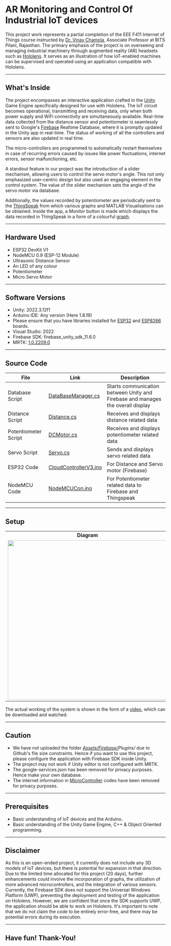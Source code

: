 # AR Monitoring and Control Of Industrial IoT devices

This project work represents a partial completion of the EEE F411 Internet of Things course instructed by [Dr. Vinay Chamola](https://www.bits-pilani.ac.in/pilani/vinay-chamola/), Associate Professor at BITS Pilani, Rajasthan. The primary emphasis of the project is on overseeing and managing industrial machinery through augmented reality (AR) headsets such as [Hololens](https://www.microsoft.com/en-us/hololens). It serves as an illustration of how IoT-enabled machines can be supervised and operated using an application compatible with Hololens.

---
## What's Inside

The project encompasses an interactive application crafted in the [Unity](https://unity.com/) Game Engine specifically designed for use with Hololens. The IoT circuit becomes operational, transmitting and receiving data, only when both power supply and WiFi connectivity are simultaneously available. Real-time data collected from the distance sensor and potentiometer is seamlessly sent to Google's [Firebase](https://firebase.google.com/) Realtime Database, where it is promptly updated in the Unity app in real-time. The status of working of all the controllers and sensors are also updated in real time.

The micro-controllers are programmed to automatically restart themselves in case of recurring errors caused by issues like power fluctuations, internet errors, sensor malfunctioning, etc.

A standout feature in our project was the introduction of a slider mechanism, allowing users to control the servo motor's angle. This not only emphasized user-centric design but also used an engaging element in the control system. The value of the slider mechanism sets the angle of the servo motor via database.

Additionally, the values recorded by potentiometer are periodically sent to the [ThingSpeak](https://thingspeak.com/) from which various graphs and MATLAB Visualisations can be obtained. Inside the app, a <em>Monitor</em> button is made which displays the data recorded in ThingSpeak in a form of a colourful [graph](Images/ThingSpeakGraph.png).

---
## Hardware Used
- ESP32 DevKit V1
- NodeMCU 0.9 (ESP-12 Module)
- Ultrasonic Distance Sensor
- An LED of any colour
- Potentiometer
- Micro Servo Motor
---
## Software Versions
- Unity: 2022.3.12f1
- Arduino IDE: Any version (Here 1.8.19)
- Please ensure that you have libraries installed for [ESP32](https://randomnerdtutorials.com/installing-the-esp32-board-in-arduino-ide-windows-instructions/) and [ESP8266](https://randomnerdtutorials.com/how-to-install-esp8266-board-arduino-ide/) boards.
- Visual Studio: 2022
- Firebase SDK: firebase_unity_sdk_11.6.0
- MRTK: [1.0.2209.0](https://www.microsoft.com/en-us/download/details.aspx?id=102778) 
---
## Source Code

| File | Link | Description |
| ---- | ---- | ---------- |
| Database Script | [DataBaseManager.cs](Assets/DataBaseManager.cs) | Starts communication between Unity and Firebase and manages the overall display |
| Distance Script | [Distance.cs](Assets/Distance.cs) | Receives and displays distance related data |
| Potentiometer Script | [DCMotor.cs](Assets/DCMotor.cs) | Receives and displays potentiometer related data |
| Servo Script | [Servo.cs](Assets/Servo.cs) | Sends and displays servo related data |
| ESP32 Code | [CloudControllerV3.ino](MicroController/CloudControllerV3/CloudControllerV3.ino) | For Distance and Servo motor (Firebase) |
| NodeMCU Code | [NodeMCUCon.ino](MicroController/NodeMCUCon/NodeMCUCon.ino) | For Potentiometer related data to Firebase and Thingspeak|

---
## Setup

<table>
  <tr>
     <td align="center"><b>Diagram</b></td>
     <td align="center"><b>Implementation</b></td>
     <td align="center"><b>User Interface</b></td>
  </tr>
  <tr>
    <td><img src="https://github.com/Saarthak-Vijayvargiya-github/AR-VR-IoT-Monitoring/assets/96655833/83e2b742-4e53-4c10-9b6c-325c32db1e46" width=500></td>
    <td><img src="https://github.com/Saarthak-Vijayvargiya-github/AR-VR-IoT-Monitoring/assets/96655833/88cec7f4-abe0-46ba-8201-082b507d07bd" width=500></td>
    <td><img src="https://github.com/Saarthak-Vijayvargiya-github/AR-VR-IoT-Monitoring/assets/96655833/b08ada76-eeac-45b9-8e8b-b2f5dc216d6c" width=500></td>
  </tr>
</table>

The actual working of the system is shown in the form of a [video](Images/Demo_Vid1.mp4), which can be downloaded and watched.

---
## Caution

- We have not uploaded the folder <em>[Assets/Firebase/](Assets/Firebase/)Plugins/</em> due to Github's file size constraints. Hence if you want to use this project, please configure the application with Firebase SDK inside Unity.
- The project may not work if Unity editor is not configured with MRTK.
- The google-services.json has been removed for privacy purposes. Hence make your own database.
- The internet information in [MicroController](MicroController/) codes have been removed for privacy purposes.

---
## Prerequisites

- Basic understanding of IoT devices and the Arduino.
- Basic understanding of the Unity Game Engine, C++ & Object Oriented programming.

---
## Disclaimer

As this is an open-ended project, it currently does not include any 3D models of IoT devices, but there is potential for expansion in that direction. Due to the limited time allocated for this project (20 days), further enhancements could involve the incorporation of graphs, the utilization of more advanced microcontrollers, and the integration of various sensors. Currently, the Firebase SDK does not support the Universal Windows Platform (UWP), preventing the deployment and testing of the application on Hololens. However, we are confident that once the SDK supports UWP, the application should be able to work on Hololens. It's important to note that we do not claim the code to be entirely error-free, and there may be potential errors during its execution.

---
## Have fun! Thank-You!